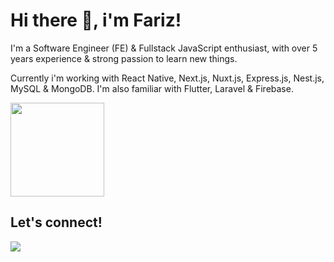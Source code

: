 # Hi there 👋, i'm Fariz!

I'm a Software Engineer (FE) & Fullstack JavaScript enthusiast, with over 5 years experience & strong passion to learn new things.

Currently i'm working with React Native, Next.js, Nuxt.js, Express.js, Nest.js, MySQL & MongoDB. I'm also familiar with Flutter, Laravel & Firebase.

<div>
<!--     <img src="https://github-readme-stats.vercel.app/api?username=ayisrhmn&hide=contribs&hide_border=true&theme=onedark&border_radius=10" height=150 /> -->
    <img src="https://github-readme-stats.vercel.app/api/top-langs/?username=ayisrhmn&layout=compact&hide_border=true&theme=onedark&border_radius=10" height=150 />
</div>

## Let's connect!
<div>
    <a href="https://ayisdev.my.id" target="_blank">
        <img src="https://img.shields.io/badge/Visit%20%7C%20Ayisdev.my.id-A23354?style=flat&logo=Google-chrome&logoColor=white" />
    </a>
</div>

